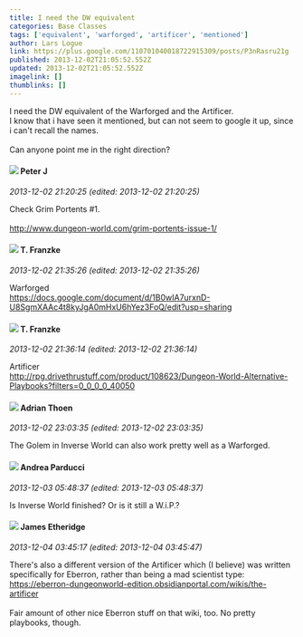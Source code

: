 ```yaml
---
title: I need the DW equivalent
categories: Base Classes
tags: ['equivalent', 'warforged', 'artificer', 'mentioned']
author: Lars Logue
link: https://plus.google.com/110701040018722915309/posts/P3nRasru21g
published: 2013-12-02T21:05:52.552Z
updated: 2013-12-02T21:05:52.552Z
imagelink: []
thumblinks: []
---
```


I need the DW equivalent of the Warforged and the Artificer. <br />I know that i have seen it mentioned, but can not seem to google it up, since i can&#39;t recall the names. <br /><br />Can anyone point me in the right direction?
<div id='comment z13xzbeqcoaefxu4304ced2bjuucvznjhlk0k'>
  <h4><img src='{{site.baseurl}}//images/avatars/113692337653837882568_photo.jpg'> Peter J</h4>
      <p><cite>2013-12-02 21:20:25 (edited: 2013-12-02 21:20:25)</cite></p>
        <p>Check Grim Portents #1.<br /><br /><a href="http://www.dungeon-world.com/grim-portents-issue-1/" class="ot-anchor">http://www.dungeon-world.com/grim-portents-issue-1/</a></p>
</div>
        

<div id='comment z13xzbeqcoaefxu4304ced2bjuucvznjhlk0k'>
  <h4><img src='{{site.baseurl}}//images/avatars/110330901807759406775_photo.jpg'> T. Franzke</h4>
      <p><cite>2013-12-02 21:35:26 (edited: 2013-12-02 21:35:26)</cite></p>
        <p>Warforged<br /><a href="https://docs.google.com/document/d/1B0wIA7urxnD-U8SgmXAAc4t8kyJgA0mHxU6hYez3FoQ/edit?usp=sharing" class="ot-anchor">https://docs.google.com/document/d/1B0wIA7urxnD-U8SgmXAAc4t8kyJgA0mHxU6hYez3FoQ/edit?usp=sharing</a> </p>
</div>
        

<div id='comment z13xzbeqcoaefxu4304ced2bjuucvznjhlk0k'>
  <h4><img src='{{site.baseurl}}//images/avatars/110330901807759406775_photo.jpg'> T. Franzke</h4>
      <p><cite>2013-12-02 21:36:14 (edited: 2013-12-02 21:36:14)</cite></p>
        <p>Artificer <br /><a href="http://rpg.drivethrustuff.com/product/108623/Dungeon-World-Alternative-Playbooks?filters=0_0_0_0_40050" class="ot-anchor">http://rpg.drivethrustuff.com/product/108623/Dungeon-World-Alternative-Playbooks?filters=0_0_0_0_40050</a> </p>
</div>
        

<div id='comment z13xzbeqcoaefxu4304ced2bjuucvznjhlk0k'>
  <h4><img src='{{site.baseurl}}//images/avatars/113847025671240258531_photo.jpg'> Adrian Thoen</h4>
      <p><cite>2013-12-02 23:03:35 (edited: 2013-12-02 23:03:35)</cite></p>
        <p>The Golem in Inverse World can also work pretty well as a Warforged.</p>
</div>
        

<div id='comment z13xzbeqcoaefxu4304ced2bjuucvznjhlk0k'>
  <h4><img src='{{site.baseurl}}//images/avatars/101076298485951808085_photo.jpg'> Andrea Parducci</h4>
      <p><cite>2013-12-03 05:48:37 (edited: 2013-12-03 05:48:37)</cite></p>
        <p>Is Inverse World finished? Or is it still a W.i.P.?</p>
</div>
        

<div id='comment z13xzbeqcoaefxu4304ced2bjuucvznjhlk0k'>
  <h4><img src='{{site.baseurl}}//images/avatars/117175341165637840811_photo.jpg'> James Etheridge</h4>
      <p><cite>2013-12-04 03:45:17 (edited: 2013-12-04 03:45:47)</cite></p>
        <p>There&#39;s also a different version of the Artificer which (I believe) was written specifically for Eberron, rather than being a mad scientist type: <a href="https://eberron-dungeonworld-edition.obsidianportal.com/wikis/the-artificer" class="ot-anchor">https://eberron-dungeonworld-edition.obsidianportal.com/wikis/the-artificer</a><br /><br />Fair amount of other nice Eberron stuff on that wiki, too. No pretty playbooks, though.</p>
</div>
        